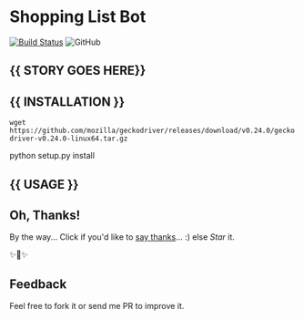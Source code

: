 # Shopping List Bot

[![Build Status](https://travis-ci.com/mmphego/shopping_list_bot.svg?branch=master)](https://travis-ci.com/mmphego/shopping_list_bot)
![GitHub](https://img.shields.io/github/license/mmphego/shopping_list_bot.svg)

## {{ STORY GOES HERE}}


## {{ INSTALLATION }}

```wget https://github.com/mozilla/geckodriver/releases/download/v0.24.0/geckodriver-v0.24.0-linux64.tar.gz```

python setup.py install

## {{ USAGE }}


## Oh, Thanks!

By the way... Click if you'd like to [say thanks](https://saythanks.io/to/mmphego)... :) else *Star* it.

✨🍰✨

## Feedback

Feel free to fork it or send me PR to improve it.


